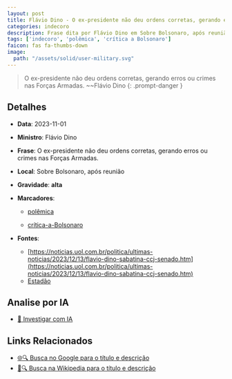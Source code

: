 ```yaml
---
layout: post
title: Flávio Dino - O ex-presidente não deu ordens corretas, gerando erros ou crimes nas Forças Armadas....
categories: indecoro
description: Frase dita por Flávio Dino em Sobre Bolsonaro, após reunião
tags: ['indecoro', 'polêmica', 'crítica a Bolsonaro']
faicon: fas fa-thumbs-down
image:
  path: "/assets/solid/user-military.svg"
---
```


> O ex-presidente não deu ordens corretas, gerando erros ou crimes nas Forças Armadas. ~~Flávio Dino
{: .prompt-danger }

## Detalhes
- **Data**: 2023-11-01
- **Ministro**: Flávio Dino
- **Frase**: O ex-presidente não deu ordens corretas, gerando erros ou crimes nas Forças Armadas.
- **Local**: Sobre Bolsonaro, após reunião
- **Gravidade**: **alta** <i class="fas fa-user-military"></i>

- **Marcadores**: 

   - [polêmica](/tags/polêmica/)

   - [crítica-a-Bolsonaro](/tags/crítica-a-Bolsonaro/)
- **Fontes**:
  - [https://noticias.uol.com.br/politica/ultimas-noticias/2023/12/13/flavio-dino-sabatina-ccj-senado.htm](https://noticias.uol.com.br/politica/ultimas-noticias/2023/12/13/flavio-dino-sabatina-ccj-senado.htm)
  - [Estadão](Estadão)

## Analise por IA
- [🤖 Investigar com IA](https://www.perplexity.ai/search?q=%22Fl%C3%A1vio%20Dino%22%2BO%20ex-presidente%20n%C3%A3o%20deu%20ordens%20corretas%2C%20gerando%20erros%20ou%20crimes%20nas%20For%C3%A7as%20Armadas.%2BSobre%20Bolsonaro%2C%20ap%C3%B3s%20reuni%C3%A3o)

## Links Relacionados
- [🌐🔍 Busca no Google para o título e descrição](https://www.google.com/search?q=%22Fl%C3%A1vio%20Dino%22%2BO%20ex-presidente%20n%C3%A3o%20deu%20ordens%20corretas%2C%20gerando%20erros%20ou%20crimes%20nas%20For%C3%A7as%20Armadas.%2BSobre%20Bolsonaro%2C%20ap%C3%B3s%20reuni%C3%A3o)
- [📖🔍 Busca na Wikipedia para o título e descrição](https://pt.wikipedia.org/w/index.php?search=%22Fl%C3%A1vio%20Dino%22%2BO%20ex-presidente%20n%C3%A3o%20deu%20ordens%20corretas%2C%20gerando%20erros%20ou%20crimes%20nas%20For%C3%A7as%20Armadas.%2BSobre%20Bolsonaro%2C%20ap%C3%B3s%20reuni%C3%A3o)

